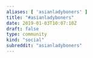 ```yaml
---
aliases: [ 'asianladyboners' ]
title: "#asianladyboners"
date: 2019-01-03T10:07:10Z
draft: false
type: community
kind: "social"
subreddit: "asianladyboners"
---
```

